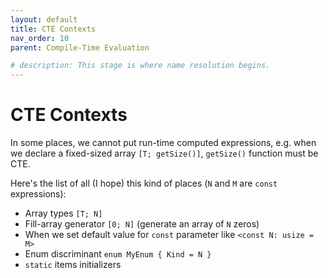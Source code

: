 ```yaml
---
layout: default
title: CTE Contexts
nav_order: 10
parent: Compile-Time Evaluation

# description: This stage is where name resolution begins.
---
```


# CTE Contexts

In some places, we cannot put run-time computed expressions, e.g. when we declare a fixed-sized array `[T; getSize()]`, `getSize()` function must be CTE.

Here's the list of all (I hope) this kind of places (`N` and `M` are `const` expressions):

* Array types `[T; N]`
* Fill-array generator `[0; N]` (generate an array of `N` zeros)
* When we set default value for `const` parameter like `<const N: usize = M>`
* Enum discriminant `enum MyEnum { Kind = N }`
* `static` items initializers

